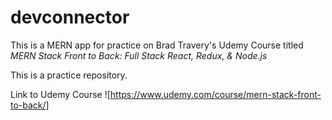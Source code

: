# devconnector

This is a MERN app for practice on Brad Travery's Udemy Course titled *MERN Stack Front to Back: Full Stack React, Redux, & Node.js* 

This is a practice repository. 

Link to Udemy Course ![https://www.udemy.com/course/mern-stack-front-to-back/]